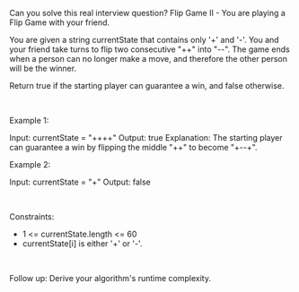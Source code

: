Can you solve this real interview question? Flip Game II - You are playing a Flip Game with your friend.

You are given a string currentState that contains only '+' and '-'. You and your friend take turns to flip two consecutive "++" into "--". The game ends when a person can no longer make a move, and therefore the other person will be the winner.

Return true if the starting player can guarantee a win, and false otherwise.

 

Example 1:


Input: currentState = "++++"
Output: true
Explanation: The starting player can guarantee a win by flipping the middle "++" to become "+--+".


Example 2:


Input: currentState = "+"
Output: false


 

Constraints:

 * 1 <= currentState.length <= 60
 * currentState[i] is either '+' or '-'.

 

Follow up: Derive your algorithm's runtime complexity.